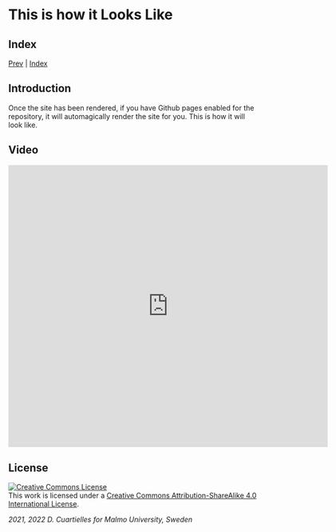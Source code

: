 # This is how it Looks Like

## Index

[Prev](../00-Rendering_a_Site/00-Rendering_a_Site.md) |  [Index](../site_index.md) 

## Introduction

Once the site has been rendered, if you have Github pages enabled for the repository, it will automagically render the site for you. This is how it will look like.

## Video

<iframe src="https://player.vimeo.com/video/680675482?h=3ec044a3d6" width="640" height="564" frameborder="0" allow="autoplay; fullscreen" allowfullscreen></iframe>

## License

<a rel="license" href="http://creativecommons.org/licenses/by-sa/4.0/"><img alt="Creative Commons License" style="border-width:0" src="https://i.creativecommons.org/l/by-sa/4.0/80x15.png" /></a><br />This work is licensed under a <a rel="license" href="http://creativecommons.org/licenses/by-sa/4.0/">Creative Commons Attribution-ShareAlike 4.0 International License</a>.

*2021, 2022 D. Cuartielles for Malmo University, Sweden*

